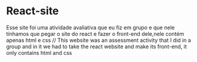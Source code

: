 # React-site
Esse site foi uma atividade avaliativa que eu fiz em grupo e que nele tínhamos que pegar o site do react e fazer o front-end dele,nele contém apenas html e css
//
This website was an assessment activity that I did in a group and in it we had to take the react website and make its front-end, it only contains html and css

